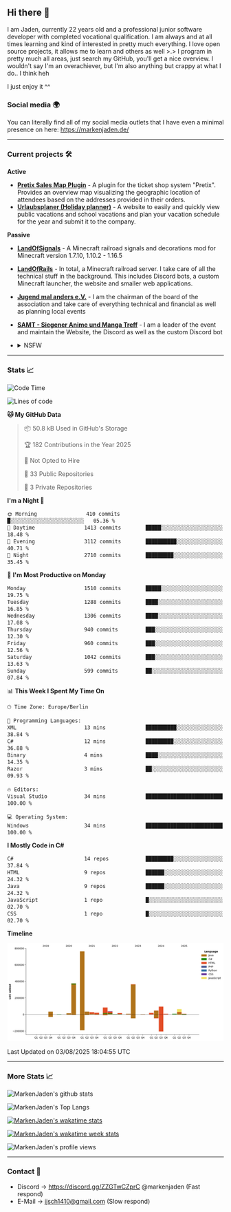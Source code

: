 ## Hi there 👋
I am Jaden, currently 22 years old and a professional junior software developer with completed vocational qualification. I am always and at all times learning and kind of interested in pretty much everything. I love open source projects, it allows me to learn and others as well >.>
I program in pretty much all areas, just search my GitHub, you'll get a nice overview.
I wouldn't say I'm an overachiever, but I'm also anything but crappy at what I do.. I think heh

I just enjoy it ^^

### Social media 🌍

You can literally find all of my social media outlets that I have even a minimal presence on here: https://markenjaden.de/

---

### Current projects 🛠

**Active**
* [**Pretix Sales Map Plugin**](https://github.com/MarkenJaden/pretix-map) - A plugin for the ticket shop system "Pretix". Provides an overview map visualizing the geographic location of attendees based on the addresses provided in their orders.
* [**Urlaubsplaner (Holiday planner)**](https://github.com/MarkenJaden/Urlaubsplaner) - A website to easily and quickly view public vacations and school vacations and plan your vacation schedule for the year and submit it to the company.

**Passive**
* [**LandOfSignals**](https://github.com/LandOfRails/LandOfSignals) - A Minecraft railroad signals and decorations mod for Minecraft version 1.7.10, 1.10.2 - 1.16.5
* [**LandOfRails**](https://github.com/LandOfRails) - In total, a Minecraft railroad server. I take care of all the technical stuff in the background. This includes Discord bots, a custom Minecraft launcher, the website and smaller web applications.
* [**Jugend mal anders e.V.**](https://jugendmalanders.de/) - I am the chairman of the board of the association and take care of everything technical and financial as well as planning local events
* [**SAMT - Siegener Anime und Manga Treff**](https://github.com/Siegener-Anime-und-Manga-Treff-SAMT) - I am a leader of the event and maintain the Website, the Discord as well as the custom Discord bot
* <details> 
  <summary>NSFW</summary>
  **Active**
  
  [**Nekos**](https://github.com/MarkenJaden/Nekos) - Website providing you with random lewd neko pics
  
</details>

---

### Stats 📈

<!--START_SECTION:waka-->
![Code Time](http://img.shields.io/badge/Code%20Time-1%2C412%20hrs%2021%20mins-blue)

![Lines of code](https://img.shields.io/badge/From%20Hello%20World%20I%27ve%20Written-2.0%20million%20lines%20of%20code-blue)

**🐱 My GitHub Data** 

> 📦 50.8 kB Used in GitHub's Storage 
 > 
> 🏆 182 Contributions in the Year 2025
 > 
> 🚫 Not Opted to Hire
 > 
> 📜 33 Public Repositories 
 > 
> 🔑 3 Private Repositories 
 > 
**I'm a Night 🦉** 

```text
🌞 Morning                410 commits         █░░░░░░░░░░░░░░░░░░░░░░░░   05.36 % 
🌆 Daytime                1413 commits        █████░░░░░░░░░░░░░░░░░░░░   18.48 % 
🌃 Evening                3112 commits        ██████████░░░░░░░░░░░░░░░   40.71 % 
🌙 Night                  2710 commits        █████████░░░░░░░░░░░░░░░░   35.45 % 
```
📅 **I'm Most Productive on Monday** 

```text
Monday                   1510 commits        █████░░░░░░░░░░░░░░░░░░░░   19.75 % 
Tuesday                  1288 commits        ████░░░░░░░░░░░░░░░░░░░░░   16.85 % 
Wednesday                1306 commits        ████░░░░░░░░░░░░░░░░░░░░░   17.08 % 
Thursday                 940 commits         ███░░░░░░░░░░░░░░░░░░░░░░   12.30 % 
Friday                   960 commits         ███░░░░░░░░░░░░░░░░░░░░░░   12.56 % 
Saturday                 1042 commits        ███░░░░░░░░░░░░░░░░░░░░░░   13.63 % 
Sunday                   599 commits         ██░░░░░░░░░░░░░░░░░░░░░░░   07.84 % 
```


📊 **This Week I Spent My Time On** 

```text
🕑︎ Time Zone: Europe/Berlin

💬 Programming Languages: 
XML                      13 mins             ██████████░░░░░░░░░░░░░░░   38.84 % 
C#                       12 mins             █████████░░░░░░░░░░░░░░░░   36.88 % 
Binary                   4 mins              ████░░░░░░░░░░░░░░░░░░░░░   14.35 % 
Razor                    3 mins              ██░░░░░░░░░░░░░░░░░░░░░░░   09.93 % 

🔥 Editors: 
Visual Studio            34 mins             █████████████████████████   100.00 % 

💻 Operating System: 
Windows                  34 mins             █████████████████████████   100.00 % 
```

**I Mostly Code in C#** 

```text
C#                       14 repos            █████████░░░░░░░░░░░░░░░░   37.84 % 
HTML                     9 repos             ██████░░░░░░░░░░░░░░░░░░░   24.32 % 
Java                     9 repos             ██████░░░░░░░░░░░░░░░░░░░   24.32 % 
JavaScript               1 repo              █░░░░░░░░░░░░░░░░░░░░░░░░   02.70 % 
CSS                      1 repo              █░░░░░░░░░░░░░░░░░░░░░░░░   02.70 % 
```



**Timeline**

![Lines of Code chart](https://raw.githubusercontent.com/MarkenJaden/MarkenJaden/main/assets/bar_graph.png)


 Last Updated on 03/08/2025 18:04:55 UTC
<!--END_SECTION:waka-->

---

### More Stats 📈

![MarkenJaden's github stats](https://github-readme-stats.vercel.app/api?username=MarkenJaden&count_private=true&show_icons=true&theme=radical)

![MarkenJaden's Top Langs](https://github-readme-stats.vercel.app/api/top-langs/?username=MarkenJaden&theme=radical)

[![MarkenJaden's wakatime stats](https://github-readme-stats.vercel.app/api/wakatime?username=MarkenJaden&theme=radical)](https://wakatime.com/@17f322c9-222a-48b4-9e15-983c41f7aed4)

[![MarkenJaden's wakatime week stats](https://wakatime.com/badge/user/17f322c9-222a-48b4-9e15-983c41f7aed4.svg)](https://wakatime.com/@17f322c9-222a-48b4-9e15-983c41f7aed4)

<!--[![MarkenJaden's Codewars stats](https://www.codewars.com/users/MarkenJaden/badges/large)](https://www.codewars.com/users/MarkenJaden)-->

![MarkenJaden's profile views](https://komarev.com/ghpvc/?username=MarkenJaden)

---

### Contact 💌

* Discord -> https://discord.gg/ZZGTwCZprC @markenjaden (Fast respond)
* E-Mail -> jjsch1410@gmail.com (Slow respond)



<!--
**MarkenJaden/MarkenJaden** is a ✨ _special_ ✨ repository because its `README.md` (this file) appears on your GitHub profile.

Here are some ideas to get you started:

- 🔭 I’m currently working on ...
- 🌱 I’m currently learning ...
- 👯 I’m looking to collaborate on ...
- 🤔 I’m looking for help with ...
- 💬 Ask me about ...
- 📫 How to reach me: ...
- 😄 Pronouns: ...
- ⚡ Fun fact: ...
-->
